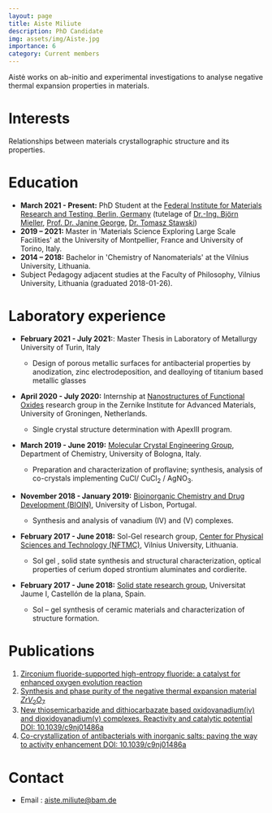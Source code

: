 ```yaml
---
layout: page
title: Aiste Miliute
description: PhD Candidate
img: assets/img/Aiste.jpg
importance: 6
category: Current members
---
```


Aistė works on ab-initio and experimental investigations to analyse negative thermal expansion properties in materials.

# Interests

Relationships between materials crystallographic structure and its properties.

# Education

- **March 2021 - Present:** PhD Student at the [Federal Institute for Materials Research and Testing, Berlin, Germany](https://www.bam.de/Navigation/EN/Home/home.html) (tutelage of [Dr.-Ing. Björn Mieller](https://www.researchgate.net/profile/Bjoern-Mieller), [Prof. Dr. Janine George](https://jageo.github.io/), [Dr. Tomasz Stawski](https://www.researchgate.net/profile/Tomasz-Stawski))
- **2019 – 2021:** Master in 'Materials Science Exploring Large Scale Facilities' at the University of Montpellier, France and University of Torino, Italy.
- **2014 – 2018:** Bachelor in 'Chemistry of Nanomaterials' at the Vilnius University, Lithuania.
- Subject Pedagogy adjacent studies at the Faculty of Philosophy, Vilnius University, Lithuania (graduated 2018-01-26).

# Laboratory experience

- **February 2021 - July 2021:**: Master Thesis in Laboratory of Metallurgy University of Turin, Italy
  - Design of porous metallic surfaces for antibacterial properties by anodization, zinc electrodeposition, and dealloying of titanium based metallic glasses
- **April 2020 - July 2020:** Internship at [Nanostructures of Functional Oxides](https://www.rug.nl/research/zernike/nanostructures-of-functional-oxides/blake-) research group in the Zernike Institute for Advanced Materials, University of Groningen, Netherlands.

  - Single crystal structure determination with ApexIII program.

- **March 2019 - June 2019:** [Molecular Crystal Engineering Group](https://site.unibo.it/molecular-crystal-engineering/en), Department of Chemistry, University of Bologna, Italy.

  - Preparation and characterization of proflavine; synthesis, analysis of co-crystals implementing CuCl/ CuCl<sub>2</sub> / AgNO<sub>3</sub>.

- **November 2018 - January 2019:** [Bioinorganic Chemistry and Drug Development (BIOIN)](https://cqe.tecnico.ulisboa.pt/BIOIN/index), University of Lisbon, Portugal.

  - Synthesis and analysis of vanadium (IV) and (V) complexes.

- **February 2017 - June 2018:** Sol-Gel research group, [Center for Physical Sciences and Technology (NFTMC)](https://www.ftmc.lt/en/), Vilnius University, Lithuania.
  - Sol gel , solid state synthesis and structural characterization, optical properties of cerium doped strontium aluminates and cordierite.
- **February 2017 - June 2018:** [Solid state research group](http://www.uji.es/serveis/ocit/base/grupsinvestigacio/detall?codi=019), Universitat Jaume I, Castellón de la plana, Spain.
  - Sol – gel synthesis of ceramic materials and characterization of structure formation.

# Publications

1. [Zirconium fluoride-supported high-entropy fluoride: a catalyst for enhanced oxygen evolution reaction](https://doi.org/10.1039/D4TA08664C)
2. [Synthesis and phase purity of the negative thermal expansion material $ZrV_{2}O_{7}$](https://doi.org/10.1039/D4TC04095C)
3. [New thiosemicarbazide and dithiocarbazate based oxidovanadium(iv) and dioxidovanadium(v) complexes. Reactivity and catalytic potential DOI: 10.1039/c9nj01486a](https://pubs.rsc.org/en/content/articlelanding/2019/nj/c9nj01486a)
4. [Co-crystallization of antibacterials with inorganic salts: paving the way to activity enhancement DOI: 10.1039/c9nj01486a](https://pubs.rsc.org/en/content/articlelanding/2020/ra/c9ra10353h)

# Contact

- Email : [aiste.miliute@bam.de](mailto:aiste.miliute@bam.de)
